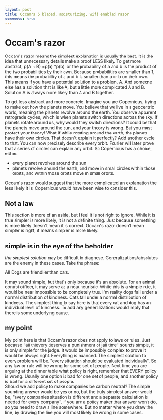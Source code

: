 ```yaml
---
layout: post
title: Occam's 5 bladed, moisturizing, wifi enabled razor
comments: true
---
```


# Occam's razor

Occam's razor means the simplest explanation is usually the best. It is the idea that unnecessary details make a proof LESS likely. To get more abstract, p(A ∩ B) =p(a) *p(b), or the probability of a and b is the product of the two probabilities by their own. Because probabilities are smaller than 1, this means the probability of a and b is smaller than a or b on their own. This means if you have a potential solution to a problem, A. And someone else has a solution that is like A, but a little more complicated A and B. Solution A is always more likely than A and B together. 

To get less abstract and more concrete. Imagine you are Copernicus, trying to make out how the planets move. You believe that we live in a geocentric world, meaning the planets revolve around the earth. You observe apparent retrograde cycles, which is when planets switch directions across the sky. If planets rotate around us, why would they switch directions? It could be that the planets move around the sun, and your theory is wrong. But you must protect your theory! What if while rotating around the earth, the planets have their own circles. That doesn't explain it perfectly? Add another cycle to that. You can now precisely describe every orbit. Fourier will later prove that a series of circles can explain any orbit. 
So Copernicus has a choice, either:
- every planet revolves around the sun
- planets revolve around the earth, and move in small circles within those orbits, and within those orbits move in small orbits.

Occam's razor would suggest that the more complicated an explanation the less likely it is. Copernicus would have been wise to consider this. 

## Not a law
This section is more of an aside, but I feel it is not right to ignore.
While it is true simpler is more likely, it is not a definite thing. Just because something is more likely doesn't mean it is correct. Occam's razor doesn't mean simpler is right, it means simpler is more likely. 

## simple is in the eye of the beholder
_the simplest solution_ may be difficult to diagnose. Generalizations/absolutes are the enemy in these cases. Take the phrase:

All Dogs are friendlier than cats.

It may sound simple, but that's only because it's an absolute. For an animal control officer, it may serve as a neat heuristic. While this is a simple rule, it would be near impossible to be completely true. 
I'm reality dogs fall under a normal distribution of kindness. Cats fall under a normal distribution of kindness. The simplest thing to say here is that every cat and dog has an individual level of kindness. To add any generalizations would imply that there is some underlying cause.

## my point
My point here is that Occam's razor does not apply to laws or rules. Just because "all thievery deserves a punishment of jail time" sounds simple, it is only simple for the judge. It would be impossibly complex to prove it would be always right. 
Everything is nuanced. The simplest solution to every problem will be, "every situation should be evaluated individually". So any law or rule will be wrong for some set of people.
Next time you are arguing at the dinner table what policy is right, remember that EVERY policy is wrong. Usually one option is bad for one set of people, and another policy is bad for a different set of people.  
Should we add policy to make companies be carbon neutral? The simple sounding answer would be yes or no, but the truly simplest answer would be, "every companies situation is different and a separate calculation is needed for every company". If you are a policy maker that answer won't do, so you need to draw a line somewhere. But no matter where you draw the line,  by drawing the line you will most likely be wrong in some cases. 
